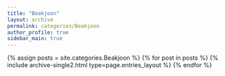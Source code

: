 ```yaml
---
title: "Beakjoon"
layout: archive
permalink: categories/Beakjoon
author_profile: true
sidebar_main: true
---
```



{% assign posts = site.categories.Beakjoon %}
{% for post in posts %} {% include archive-single2.html type=page.entries_layout %} {% endfor %}
